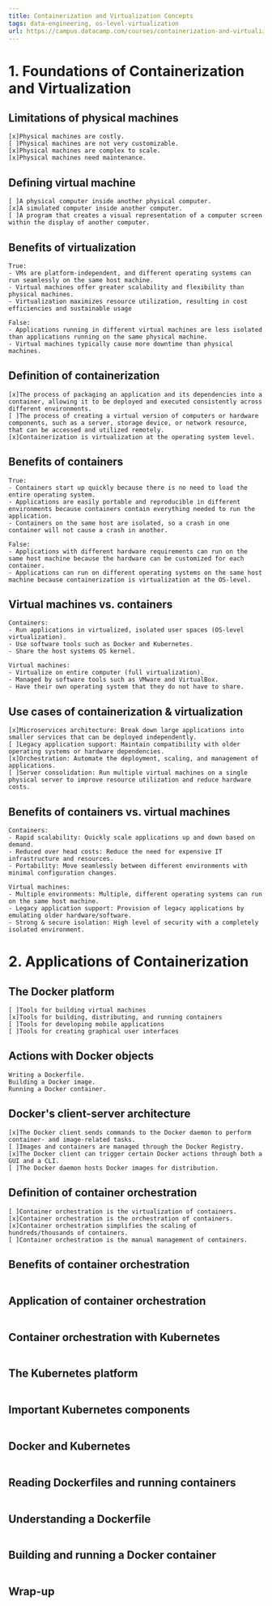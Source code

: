 ```yaml
---
title: Containerization and Virtualization Concepts
tags: data-engineering, os-level-virtualization
url: https://campus.datacamp.com/courses/containerization-and-virtualization-concepts/foundations-of-containerization-and-virtualization
---
```


# 1. Foundations of Containerization and Virtualization
## Limitations of physical machines
```
[x]Physical machines are costly.
[ ]Physical machines are not very customizable.
[x]Physical machines are complex to scale.
[x]Physical machines need maintenance.
```

## Defining virtual machine
```
[ ]A physical computer inside another physical computer.
[x]A simulated computer inside another computer.
[ ]A program that creates a visual representation of a computer screen within the display of another computer.
```

## Benefits of virtualization
```
True:
- VMs are platform-independent, and different operating systems can run seamlessly on the same host machine.
- Virtual machines offer greater scalability and flexibility than physical machines.
- Virtualization maximizes resource utilization, resulting in cost efficiencies and sustainable usage

False:
- Applications running in different virtual machines are less isolated than applications running on the same physical machine.
- Virtual machines typically cause more downtime than physical machines.
```

## Definition of containerization
```
[x]The process of packaging an application and its dependencies into a container, allowing it to be deployed and executed consistently across different environments.
[ ]The process of creating a virtual version of computers or hardware components, such as a server, storage device, or network resource, that can be accessed and utilized remotely.
[x]Containerization is virtualization at the operating system level.
```

## Benefits of containers
```
True:
- Containers start up quickly because there is no need to load the entire operating system.
- Applications are easily portable and reproducible in different environments because containers contain everything needed to run the application.
- Containers on the same host are isolated, so a crash in one container will not cause a crash in another.

False:
- Applications with different hardware requirements can run on the same host machine because the hardware can be customized for each container.
- Applications can run on different operating systems on the same host machine because containerization is virtualization at the OS-level.
```

## Virtual machines vs. containers
```
Containers:
- Run applications in virtualized, isolated user spaces (OS-level virtualization).
- Use software tools such as Docker and Kubernetes.
- Share the host systems OS kernel.

Virtual machines:
- Virtualize on entire computer (full virtualization).
- Managed by software tools such as VMware and VirtualBox.
- Have their own operating system that they do not have to share.
```

## Use cases of containerization & virtualization
```
[x]Microservices architecture: Break down large applications into smaller services that can be deployed independently.
[ ]Legacy application support: Maintain compatibility with older operating systems or hardware dependencies.
[x]Orchestration: Automate the deployment, scaling, and management of applications.
[ ]Server consolidation: Run multiple virtual machines on a single physical server to improve resource utilization and reduce hardware costs.
```

## Benefits of containers vs. virtual machines
```
Containers:
- Rapid scalability: Quickly scale applications up and down based on demand.
- Reduced over head costs: Reduce the need for expensive IT infrastructure and resources.
- Portability: Move seamlessly between different environments with minimal configuration changes.

Virtual machines:
- Multiple environments: Multiple, different operating systems can run on the same host machine.
- Legacy application support: Provision of legacy applications by emulating older hardware/software.
- Strong & secure isolation: High level of security with a completely isolated environment.
```




# 2. Applications of Containerization
## The Docker platform
```
[ ]Tools for building virtual machines
[x]Tools for building, distributing, and running containers
[ ]Tools for developing mobile applications
[ ]Tools for creating graphical user interfaces
```

## Actions with Docker objects
```
Writing a Dockerfile.
Building a Docker image.
Running a Docker container.
```

## Docker's client-server architecture
```
[x]The Docker client sends commands to the Docker daemon to perform container- and image-related tasks.
[ ]Images and containers are managed through the Docker Registry.
[x]The Docker client can trigger certain Docker actions through both a GUI and a CLI.
[ ]The Docker daemon hosts Docker images for distribution.
```

## Definition of container orchestration
```
[ ]Container orchestration is the virtualization of containers.
[x]Container orchestration is the orchestration of containers.
[x]Container orchestration simplifies the scaling of hundreds/thousands of containers.
[ ]Container orchestration is the manual management of containers.
```

## Benefits of container orchestration
```

```

## Application of container orchestration
```

```

## Container orchestration with Kubernetes
```

```

## The Kubernetes platform
```

```

## Important Kubernetes components
```

```

## Docker and Kubernetes
```

```

## Reading Dockerfiles and running containers
```

```

## Understanding a Dockerfile
```

```

## Building and running a Docker container
```

```

## Wrap-up
```

```
